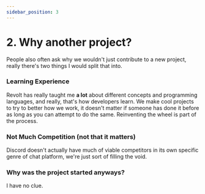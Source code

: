 ```yaml
---
sidebar_position: 3
---
```


# 2. Why another project?

People also often ask why we wouldn't just contribute to a new project, really there's two things I would split that into.

### Learning Experience

Revolt has really taught me **a lot** about different concepts and programming languages, and really, that's how developers learn. We make cool projects to try to better how we work, it doesn't matter if someone has done it before as long as you can attempt to do the same. Reinventing the wheel is part of the process.

### Not Much Competition (not that it matters)

Discord doesn't actually have much of viable competitors in its own specific genre of chat platform, we're just sort of filling the void.

### Why was the project started anyways?

I have no clue.
